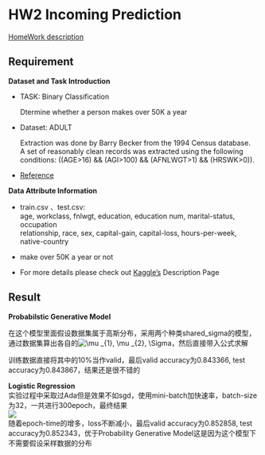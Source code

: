 # HW2 Incoming Prediction   
[HomeWork description](https://ntumlta.github.io/2017fall-ml-hw2/)  
  
## Requirement  
**Dataset and Task Introduction**  
- TASK: Binary Classification   
   
    Dtermine whether a person makes over 50K a year   
    
- Dataset: ADULT   
    
    Extraction was done by Barry Becker from the 1994 Census database.     
    A set of reasonably clean records was extracted using the following conditions: ((AGE>16) && (AGI>100) && (AFNLWGT>1) && (HRSWK>0)).  
    
- [Reference](https://archive.ics.uci.edu/ml/datasets/Adult)   


**Data Attribute Information**  
- train.csv 、test.csv:   
    age, workclass, fnlwgt, education, education num, marital-status, occupation  
    relationship, race, sex, capital-gain, capital-loss, hours-per-week,  
    native-country  

- make over 50K a year or not  

- For more details please check out [Kaggle’s](https://www.kaggle.com/c/ml-2017fall-hw2) Description Page  

## Result  
**Probabilstic Generative Model**  

在这个模型里面假设数据集属于高斯分布，采用两个种类shared_sigma的模型，通过数据集算出各自的<img src="https://latex.codecogs.com/gif.latex?\mu&space;_{1},&space;\mu&space;_{2},&space;\Sigma" title="\mu _{1}, \mu _{2}, \Sigma" />，然后直接带入公式求解  
  
训练数据直接将其中的10%当作valid，最后valid accuracy为0.843366, test accuracy为0.843867，结果还是很不错的  

**Logistic Regression**  
实验过程中采取过Ada但是效果不如sgd，使用mini-batch加快速率，batch-size为32，一共进行300epoch，最终结果  
![](https://github.com/maplezzz/ML2017S_Hung-yi-Lee_HW/blob/master/HW2/output/TrainProcess.png)  
随着epoch-time的增多，loss不断减小，最后valid accuracy为0.852858, test accuracy为0.852343，优于Probability Generative Model这是因为这个模型下不需要假设采样数据的分布

